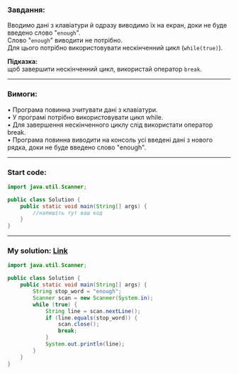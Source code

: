 ### **Завдання:** 

Вводимо дані з клавіатури й одразу виводимо їх на екран, доки не буде введено слово "`enough`".  
Слово "`enough`" виводити не потрібно.  
Для цього потрібно використовувати нескінченний цикл (`while(true)`).

**Підказка:**  
щоб завершити нескінченний цикл, використай оператор `break`.

---

### **Вимоги:**  

• Програма повинна зчитувати дані з клавіатури.  
• У програмі потрібно використовувати цикл while.  
• Для завершення нескінченного циклу слід використати оператор break.  
• Програма повинна виводити на консоль усі введені дані з нового рядка, доки не буде введено слово "enough".  

---

### **Start code:**  

```java
import java.util.Scanner;

public class Solution {
    public static void main(String[] args) {
        //напишіть тут ваш код
    }
}
```

---

### **My solution: [Link](./src/Solution.java)**  

```java
import java.util.Scanner;

public class Solution {
    public static void main(String[] args) {
        String stop_word = "enough";
        Scanner scan = new Scanner(System.in);
        while (true) {
            String line = scan.nextLine();
            if (line.equals(stop_word)) {
                scan.close();
                break;
            }
            System.out.println(line);
        }
    }
}
```